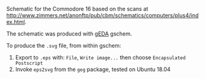 
Schematic for the Commodore 16 based on the scans at http://www.zimmers.net/anonftp/pub/cbm/schematics/computers/plus4/index.html.

The schematic was produced with [gEDA] gschem.

To produce the `.svg` file, from within gschem:

  1.  Export to `.eps` with: `File`, `Write image...` then choose `Encapsulated Postscript`
  1.  Invoke `eps2svg` from the `geg` package, tested on Ubuntu 18.04

  [gEDA]: http://www.geda-project.org/

